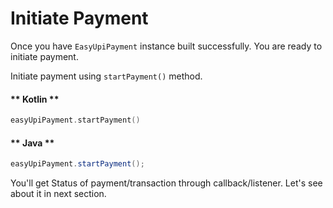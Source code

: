 # Initiate Payment

Once you have `EasyUpiPayment` instance built successfully. You are ready to initiate payment.

Initiate payment using `startPayment()` method.

<!-- tabs:start -->

#### ** Kotlin **

```kotlin
easyUpiPayment.startPayment()
```

#### ** Java **

```java
easyUpiPayment.startPayment();
```

<!-- tabs:end -->

You'll get Status of payment/transaction through callback/listener. Let's see about it in next section.
